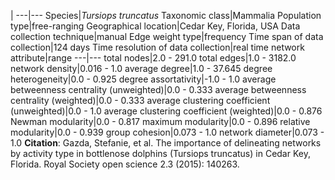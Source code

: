 |
---|---
Species|*Tursiops truncatus*
Taxonomic class|Mammalia
Population type|free-ranging
Geographical location|Cedar Key, Florida, USA
Data collection technique|manual 
Edge weight type|frequency
Time span of data collection|124 days
Time resolution of data collection|real time
network attribute|range
---|---
total nodes|2.0 - 291.0
total edges|1.0 - 3182.0
network density|0.016 - 1.0
average degree|1.0 - 37.645
degree heterogeneity|0.0 - 0.925
degree assortativity|-1.0 - 1.0
average betweenness centrality (unweighted)|0.0 - 0.333
average betweenness centrality (weighted)|0.0 - 0.333
average clustering coefficient (unweighted)|0.0 - 1.0
average clustering coefficient (weighted)|0.0 - 0.876
Newman modularity|0.0 - 0.817
maximum modularity|0.0 - 0.896
relative modularity|0.0 - 0.939
group cohesion|0.073 - 1.0
network diameter|0.073 - 1.0
**Citation**: Gazda, Stefanie, et al. 
The importance of delineating networks by activity type in bottlenose dolphins (Tursiops truncatus) in Cedar Key, Florida.
 Royal Society open science 2.3 (2015): 140263.